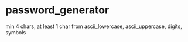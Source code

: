# password_generator
min 4 chars, at least 1 char from ascii_lowercase, ascii_uppercase, digits, symbols
